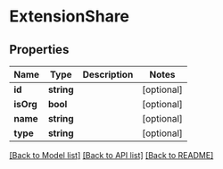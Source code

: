 # ExtensionShare

## Properties
Name | Type | Description | Notes
------------ | ------------- | ------------- | -------------
**id** | **string** |  | [optional] 
**isOrg** | **bool** |  | [optional] 
**name** | **string** |  | [optional] 
**type** | **string** |  | [optional] 

[[Back to Model list]](../README.md#documentation-for-models) [[Back to API list]](../README.md#documentation-for-api-endpoints) [[Back to README]](../README.md)



